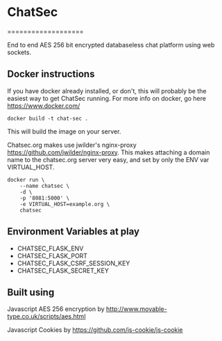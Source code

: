 # ChatSec
===================

End to end AES 256 bit encrypted databaseless chat platform using web sockets.


## Docker instructions
If you have docker already installed, or don't, this will probably be the easiest way to get ChatSec running.
For more info on docker, go here <https://www.docker.com/>
```
docker build -t chat-sec .
```
This will build the image on your server. 

Chatsec.org makes use jwilder's nginx-proxy <https://github.com/jwilder/nginx-proxy>. This makes attaching a domain name to the chatsec.org server very easy, and set by only the ENV var VIRTUAL_HOST.

```
docker run \
    --name chatsec \
    -d \
    -p '8081:5000' \
    -e VIRTUAL_HOST=example.org \
    chatsec

```

## Environment Variables at play

- CHATSEC_FLASK_ENV
- CHATSEC_FLASK_PORT
- CHATSEC_FLASK_CSRF_SESSION_KEY
- CHATSEC_FLASK_SECRET_KEY


## Built using 

Javascript AES 256 encryption by <http://www.movable-type.co.uk/scripts/aes.html>

Javascript Cookies by <https://github.com/js-cookie/js-cookie>
